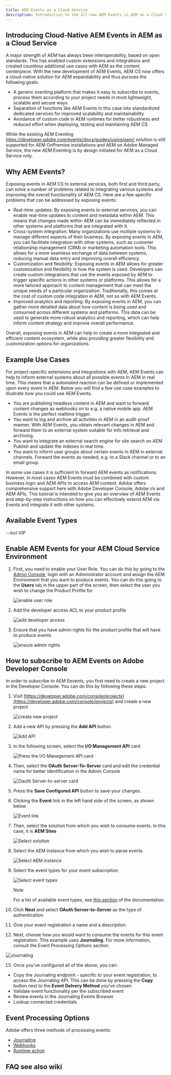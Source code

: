 ```yaml
---
title: AEM Events as a Cloud Service
description: Introduction to the all-new AEM Events in AEM as a Cloud Service
---
```


## Introducing Cloud-Native AEM Events in AEM as a Cloud Service

A major strength of AEM has always been interoperability, based on open standards. This has enabled custom extensions and integrations and created countless additional use cases with AEM as the content centerpiece. With the new development of AEM Events, AEM CS now offers a cloud-native solution for AEM expandability and thus pursues the following goals:

- A generic eventing platform that makes it easy to subscribe to events, process them according to your project needs in most lightweight, scalable and secure ways
- Separation of functions like AEM Events in this case into standardized dedicated services for improved scalability and maintainability
- Avoidance of custom code in AEM runtimes for better robustness and reduced effort when deploying, testing and maintaining AEM CS

While the existing AEM Eventing https://developer.adobe.com/events/docs/guides/using/aem/ solution is still supported for AEM OnPremise installations and AEM on Adobe Managed Service, the new AEM Eventing is by design initiated for AEM as a Cloud Service only. 

## Why AEM Events?

Exposing events in AEM CS to external services, both first and third party, can solve a number of problems related to integrating various systems and improving the overall functionality of AEM CS. Here are a few specific problems that can be addressed by exposing events:

- Real-time updates: By exposing events to external services, you can enable real-time updates to content and metadata within AEM. This means that changes made within AEM can be immediately reflected in other systems and platforms that are integrated with it.
- Cross-system integration: Many organizations use multiple systems to manage different aspects of their business. By exposing events in AEM, you can facilitate integration with other systems, such as customer relationship management (CRM) or marketing automation tools. This allows for a more seamless exchange of data between systems, reducing manual data entry and improving overall efficiency.
- Customization and flexibility: Exposing events in AEM allows for greater customization and flexibility in how the system is used. Developers can create custom integrations that use the events exposed by AEM to trigger specific actions in other systems or platforms. This allows for a more tailored approach to content management that can meet the unique needs of a particular organization. Traditionally, this comes at the cost of custom code integration in AEM, not so with AEM Events.
- Improved analytics and reporting: By exposing events in AEM, you can gather more detailed data about how content is being used and consumed across different systems and platforms. This data can be used to generate more robust analytics and reporting, which can help inform content strategy and improve overall performance.

Overall, exposing events in AEM can help to create a more integrated and efficient content ecosystem, while also providing greater flexibility and customization options for organizations.

## Example Use Cases 
 
For project-specific extensions and integrations with AEM, AEM Events can help to inform external systems about all possible events in AEM in real time. This means that a automated reaction can be defined or implemented upon every event in AEM. Below you will find a few use case examples to illustrate how you could use AEM Events.

- You are publishing headless content in AEM and want to forward content changes as webhooks on to e.g. a native mobile app. AEM Events is the perfect realtime trigger.
- You want to log and archive all activities in AEM in an audit-proof manner. With AEM Events, you obtain relevant changes in AEM and forward them to an external system suitable for info retrieval and archiving.
- You want to integrate an external search engine for site search on AEM Publish and update the indexes in real time.
- You want to inform user groups about certain events in AEM in external channels. Forward the events as needed, e.g. to a Slack channel or to an email group.

In some use cases it is sufficient to forward AEM events as notifications. However, in most cases AEM Events must be combined with custom business logic and AEM APIs to access AEM content. Adobe offers comprehensive support here with Adobe Developer Console, Adobe i/o and AEM APIs. This tutorial is intended to give you an overview of AEM Events and step-by-step instructions on how you can effectively extend AEM via Events and integrate it with other systems.

## Available Event Types
--incl VIP
## Enable AEM Events for your AEM Cloud Service Environment

1. First, you need to enable your User Role. You can do this by going to the [Admin Console](https://adminconsole.adobe.com/), login with an Administrator account and assign the AEM Environment that you want to produce events. You can do this going to the **Users** tab in the upper part of the screen, then select the user you wish to change the Product Profile for

   ![enable user role](/initial_dump/src/pages/guides/events/images/1.png)

2. Add the developer access ACL to your product profile

   ![add developer access](https://github.com/AdobeDocs/experience-manager-apis/blob/initial_dump/src/pages/guides/events/images/2.png)        
   
3. Ensure that you have admin rights for the product profile that will have to produce events

   ![ensure admin rights](https://github.com/AdobeDocs/experience-manager-apis/blob/initial_dump/src/pages/guides/events/images/3.png)

## How to subscribe to AEM Events on Adobe Developer Console

In order to subscribe to AEM Eevents, you first need to create a new project in the Developer Console. You can do this by following these steps:

1. Visit [https://developer.adobe.com/console/projects](https://developer.adobe.com/console/projects) and create a new project

   ![create new project](https://github.com/AdobeDocs/experience-manager-apis/blob/initial_dump/src/pages/guides/events/images/4.png)
   
2. Add a new API by pressing the **Add API** button

   ![Add API](https://github.com/AdobeDocs/experience-manager-apis/blob/initial_dump/src/pages/guides/events/images/5.png)
   
3. In the following screen, select the **I/O Management API** card

   ![Press the I/O Management API card](https://github.com/AdobeDocs/experience-manager-apis/blob/initial_dump/src/pages/guides/events/images/6.png)
     
4. Then, select the **OAuth Server-To-Server** card and edit the credential name for better identification in the Admin Console

   ![Oauth Server-to-server card](https://github.com/AdobeDocs/experience-manager-apis/blob/initial_dump/src/pages/guides/events/images/7.png)
   
5. Press the **Save Configured API** button to save your changes.
6. Clicking the **Event** link in the left hand side of the screen, as shown below

   ![Event link](https://github.com/AdobeDocs/experience-manager-apis/blob/initial_dump/src/pages/guides/events/images/8.png)
   
7. Then, select the solution from which you wish to consume events. In this case, it is **AEM Sites**

   ![Select solution](https://github.com/AdobeDocs/experience-manager-apis/blob/initial_dump/src/pages/guides/events/images/9.png)
      
8. Select the AEM instance from which you wish to parse events

   ![Select AEM instance](https://github.com/AdobeDocs/experience-manager-apis/blob/initial_dump/src/pages/guides/events/images/10.png)
   
9. Select the event types for your event subscription

   ![Select event types](https://github.com/AdobeDocs/experience-manager-apis/blob/initial_dump/src/pages/guides/events/images/11.png)    
   
   >[!NOTE]
   >
   >For a list of available event types, see [this section](#available-event-types) of the documentation.

10. Click **Next** and select **OAuth Server-to-Server** as the type of authentication
11. Give your event registration a name and a description.
12. Next, choose how you would want to consume the events for this event registration. This example uses **Journaling**. For more information, consult the Event Processing Options section.

   ![Journaling](https://github.com/AdobeDocs/experience-manager-apis/blob/initial_dump/src/pages/guides/events/images/12.png)
   
15. Once you've configured all of the above, you can:

   * Copy the Journaling endpoint - specific to your event registration, to access the Journaling API. This can be  done by pressing the **Copy** button next to the **Event Delvery Method** you've chosen
   * Validate event functionality per the subscribed event  
   * Review events in the Journaling Events Browser
   * Lookup connected credentials
 
## Event Processing Options

Adobe offers three methods of processing events:

* [Journaling](https://developer.adobe.com/events/docs/guides/journaling_intro/)
* [Webhooks](https://developer.adobe.com/events/docs/guides/)
* [Runtime action](https://developer.adobe.com/runtime/docs/guides/overview/what_is_runtime/)

## FAQ see also wiki

